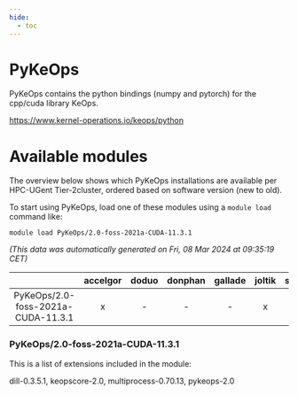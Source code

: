 ```yaml
---
hide:
  - toc
---
```


PyKeOps
=======


PyKeOps contains the python bindings (numpy and pytorch) for the cpp/cuda library KeOps.

https://www.kernel-operations.io/keops/python
# Available modules


The overview below shows which PyKeOps installations are available per HPC-UGent Tier-2cluster, ordered based on software version (new to old).

To start using PyKeOps, load one of these modules using a `module load` command like:

```shell
module load PyKeOps/2.0-foss-2021a-CUDA-11.3.1
```

*(This data was automatically generated on Fri, 08 Mar 2024 at 09:35:19 CET)*  

| |accelgor|doduo|donphan|gallade|joltik|skitty|
| :---: | :---: | :---: | :---: | :---: | :---: | :---: |
|PyKeOps/2.0-foss-2021a-CUDA-11.3.1|x|-|-|-|x|-|


### PyKeOps/2.0-foss-2021a-CUDA-11.3.1

This is a list of extensions included in the module:

dill-0.3.5.1, keopscore-2.0, multiprocess-0.70.13, pykeops-2.0
